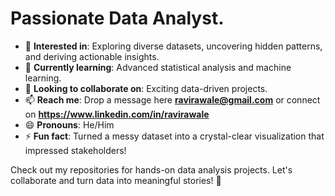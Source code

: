 # Passionate Data Analyst.

- 👀 **Interested in**: Exploring diverse datasets, uncovering hidden patterns, and deriving actionable insights.
- 🌱 **Currently learning**: Advanced statistical analysis and machine learning.
- 💞️ **Looking to collaborate on**: Exciting data-driven projects.
- 📫 **Reach me**: Drop a message here **ravirawale@gmail.com** or connect on **https://www.linkedin.com/in/ravirawale**
- 😄 **Pronouns**: He/Him
- ⚡ **Fun fact**: Turned a messy dataset into a crystal-clear visualization that impressed stakeholders!

Check out my repositories for hands-on data analysis projects. Let's collaborate and turn data into meaningful stories! 🚀
